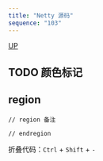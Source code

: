 ```yaml
---
title: "Netty 源码"
sequence: "103"
---
```


[UP](/netty.html)

## TODO 颜色标记

## region

```text
// region 备注

// endregion
```

折叠代码：`Ctrl` + `Shift` + `-`
